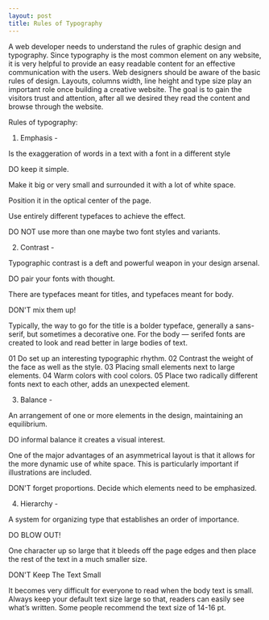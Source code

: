 ```yaml
---
layout: post
title: Rules of Typography
---
```


A web developer needs to understand the rules of graphic design and typography. 
Since typography is the most common element on any website, it is very helpful to provide
an easy readable content for an effective communication with the users. Web designers should 
be aware of the basic rules of design. Layouts, columns width, line height and type size play
an important role once building a creative website. The goal is to gain the visitors trust and 
attention, after all we desired they read the content and browse through the website.

Rules of typography:

1. Emphasis -

 Is the exaggeration of words in a text with a font in a different style

DO keep it simple.

Make it big or very small and surrounded it with a lot of white space.

Position it in the optical center of the page.

Use entirely different typefaces to achieve the effect.

DO NOT use more than one maybe two font styles and variants.



2. Contrast -

Typographic contrast is a deft and powerful weapon in your design arsenal.

DO pair your fonts with thought.

 There are typefaces meant for titles, and typefaces meant for body. 


DON'T mix them up! 

Typically, the way to go for the title is a bolder typeface, generally a sans-serif, but sometimes a decorative one. 
For the body — serifed fonts are created to look and read better in large bodies of text.

01 Do set up an interesting typographic rhythm. 
02 Contrast the weight of the face as well as the style. 
03 Placing small elements next to large elements. 
04 Warm colors with cool colors.
05 Place two radically different fonts next to each other, adds an unexpected element.


3. Balance - 

An arrangement of one or more elements in the design, maintaining an equilibrium.

DO informal balance it creates a visual interest.

One of the major advantages of an asymmetrical layout is that it allows for the more 
dynamic use of white space. This is particularly important if illustrations are included.

DON'T forget proportions. Decide which elements need to be emphasized. 


4. Hierarchy -

A  system for organizing type that establishes an order of importance. 

DO  BLOW OUT!

One character up so large that it bleeds off the page edges and then place the rest of the text in a much smaller size.



DON'T Keep The Text Small

It becomes very difficult for everyone to read when the body text is small. Always keep your default
text size large so that, readers can easily see what’s written. Some people recommend the text size of 14-16 pt.



